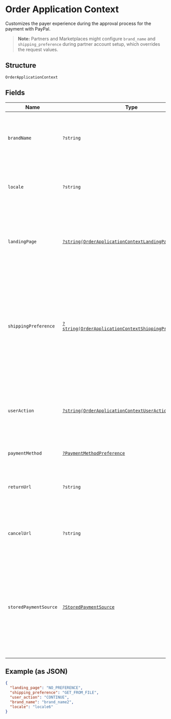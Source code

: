 
# Order Application Context

Customizes the payer experience during the approval process for the payment with PayPal.<blockquote><strong>Note:</strong> Partners and Marketplaces might configure <code>brand_name</code> and <code>shipping_preference</code> during partner account setup, which overrides the request values.</blockquote>

## Structure

`OrderApplicationContext`

## Fields

| Name | Type | Tags | Description | Getter | Setter |
|  --- | --- | --- | --- | --- | --- |
| `brandName` | `?string` | Optional | DEPRECATED. The label that overrides the business name in the PayPal account on the PayPal site. The fields in `application_context` are now available in the `experience_context` object under the `payment_source` which supports them (eg. `payment_source.paypal.experience_context.brand_name`). Please specify this field in the `experience_context` object instead of the `application_context` object.<br>**Constraints**: *Minimum Length*: `1`, *Maximum Length*: `127` | getBrandName(): ?string | setBrandName(?string brandName): void |
| `locale` | `?string` | Optional | The [language tag](https://tools.ietf.org/html/bcp47#section-2) for the language in which to localize the error-related strings, such as messages, issues, and suggested actions. The tag is made up of the [ISO 639-2 language code](https://www.loc.gov/standards/iso639-2/php/code_list.php), the optional [ISO-15924 script tag](https://www.unicode.org/iso15924/codelists.html), and the [ISO-3166 alpha-2 country code](/api/rest/reference/country-codes/) or [M49 region code](https://unstats.un.org/unsd/methodology/m49/).<br>**Constraints**: *Minimum Length*: `2`, *Maximum Length*: `10`, *Pattern*: `^[a-z]{2}(?:-[A-Z][a-z]{3})?(?:-(?:[A-Z]{2}\|[0-9]{3}))?$` | getLocale(): ?string | setLocale(?string locale): void |
| `landingPage` | [`?string(OrderApplicationContextLandingPageEnum)`](../../doc/models/order-application-context-landing-page-enum.md) | Optional | DEPRECATED. DEPRECATED. The type of landing page to show on the PayPal site for customer checkout.  The fields in `application_context` are now available in the `experience_context` object under the `payment_source` which supports them (eg. `payment_source.paypal.experience_context.landing_page`). Please specify this field in the `experience_context` object instead of the `application_context` object.<br>**Default**: `OrderApplicationContextLandingPageEnum::NO_PREFERENCE`<br>**Constraints**: *Minimum Length*: `1`, *Maximum Length*: `13`, *Pattern*: `^[0-9A-Z_]+$` | getLandingPage(): ?string | setLandingPage(?string landingPage): void |
| `shippingPreference` | [`?string(OrderApplicationContextShippingPreferenceEnum)`](../../doc/models/order-application-context-shipping-preference-enum.md) | Optional | DEPRECATED. DEPRECATED. The shipping preference:<ul><li>Displays the shipping address to the customer.</li><li>Enables the customer to choose an address on the PayPal site.</li><li>Restricts the customer from changing the address during the payment-approval process.</li></ul>.  The fields in `application_context` are now available in the `experience_context` object under the `payment_source` which supports them (eg. `payment_source.paypal.experience_context.shipping_preference`). Please specify this field in the `experience_context` object instead of the `application_context` object.<br>**Default**: `OrderApplicationContextShippingPreferenceEnum::GET_FROM_FILE`<br>**Constraints**: *Minimum Length*: `1`, *Maximum Length*: `20`, *Pattern*: `^[0-9A-Z_]+$` | getShippingPreference(): ?string | setShippingPreference(?string shippingPreference): void |
| `userAction` | [`?string(OrderApplicationContextUserActionEnum)`](../../doc/models/order-application-context-user-action-enum.md) | Optional | DEPRECATED. Configures a <strong>Continue</strong> or <strong>Pay Now</strong> checkout flow.  The fields in `application_context` are now available in the `experience_context` object under the `payment_source` which supports them (eg. `payment_source.paypal.experience_context.user_action`). Please specify this field in the `experience_context` object instead of the `application_context` object.<br>**Default**: `OrderApplicationContextUserActionEnum::CONTINUE_`<br>**Constraints**: *Minimum Length*: `1`, *Maximum Length*: `8`, *Pattern*: `^[0-9A-Z_]+$` | getUserAction(): ?string | setUserAction(?string userAction): void |
| `paymentMethod` | [`?PaymentMethodPreference`](../../doc/models/payment-method-preference.md) | Optional | The customer and merchant payment preferences. | getPaymentMethod(): ?PaymentMethodPreference | setPaymentMethod(?PaymentMethodPreference paymentMethod): void |
| `returnUrl` | `?string` | Optional | DEPRECATED. The URL where the customer is redirected after the customer approves the payment. The fields in `application_context` are now available in the `experience_context` object under the `payment_source` which supports them (eg. `payment_source.paypal.experience_context.return_url`). Please specify this field in the `experience_context` object instead of the `application_context` object. | getReturnUrl(): ?string | setReturnUrl(?string returnUrl): void |
| `cancelUrl` | `?string` | Optional | DEPRECATED. The URL where the customer is redirected after the customer cancels the payment. The fields in `application_context` are now available in the `experience_context` object under the `payment_source` which supports them (eg. `payment_source.paypal.experience_context.cancel_url`). Please specify this field in the `experience_context` object instead of the `application_context` object. | getCancelUrl(): ?string | setCancelUrl(?string cancelUrl): void |
| `storedPaymentSource` | [`?StoredPaymentSource`](../../doc/models/stored-payment-source.md) | Optional | Provides additional details to process a payment using a `payment_source` that has been stored or is intended to be stored (also referred to as stored_credential or card-on-file).<br/>Parameter compatibility:<br/><ul><li>`payment_type=ONE_TIME` is compatible only with `payment_initiator=CUSTOMER`.</li><li>`usage=FIRST` is compatible only with `payment_initiator=CUSTOMER`.</li><li>`previous_transaction_reference` or `previous_network_transaction_reference` is compatible only with `payment_initiator=MERCHANT`.</li><li>Only one of the parameters - `previous_transaction_reference` and `previous_network_transaction_reference` - can be present in the request.</li></ul> | getStoredPaymentSource(): ?StoredPaymentSource | setStoredPaymentSource(?StoredPaymentSource storedPaymentSource): void |

## Example (as JSON)

```json
{
  "landing_page": "NO_PREFERENCE",
  "shipping_preference": "GET_FROM_FILE",
  "user_action": "CONTINUE",
  "brand_name": "brand_name2",
  "locale": "locale6"
}
```

